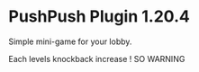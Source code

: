 # PushPush Plugin 1.20.4
Simple mini-game for your lobby.

Each levels knockback increase ! SO WARNING